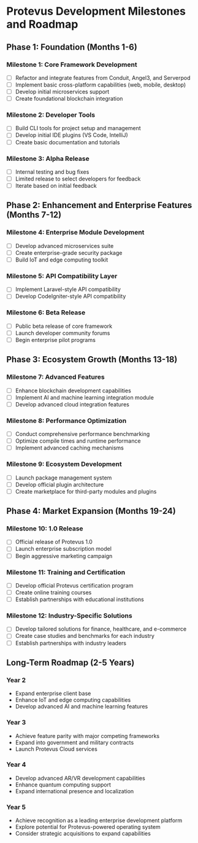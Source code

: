 # Protevus Development Milestones and Roadmap

## Phase 1: Foundation (Months 1-6)

### Milestone 1: Core Framework Development
- [ ] Refactor and integrate features from Conduit, Angel3, and Serverpod
- [ ] Implement basic cross-platform capabilities (web, mobile, desktop)
- [ ] Develop initial microservices support
- [ ] Create foundational blockchain integration

### Milestone 2: Developer Tools
- [ ] Build CLI tools for project setup and management
- [ ] Develop initial IDE plugins (VS Code, IntelliJ)
- [ ] Create basic documentation and tutorials

### Milestone 3: Alpha Release
- [ ] Internal testing and bug fixes
- [ ] Limited release to select developers for feedback
- [ ] Iterate based on initial feedback

## Phase 2: Enhancement and Enterprise Features (Months 7-12)

### Milestone 4: Enterprise Module Development
- [ ] Develop advanced microservices suite
- [ ] Create enterprise-grade security package
- [ ] Build IoT and edge computing toolkit

### Milestone 5: API Compatibility Layer
- [ ] Implement Laravel-style API compatibility
- [ ] Develop CodeIgniter-style API compatibility

### Milestone 6: Beta Release
- [ ] Public beta release of core framework
- [ ] Launch developer community forums
- [ ] Begin enterprise pilot programs

## Phase 3: Ecosystem Growth (Months 13-18)

### Milestone 7: Advanced Features
- [ ] Enhance blockchain development capabilities
- [ ] Implement AI and machine learning integration module
- [ ] Develop advanced cloud integration features

### Milestone 8: Performance Optimization
- [ ] Conduct comprehensive performance benchmarking
- [ ] Optimize compile times and runtime performance
- [ ] Implement advanced caching mechanisms

### Milestone 9: Ecosystem Development
- [ ] Launch package management system
- [ ] Develop official plugin architecture
- [ ] Create marketplace for third-party modules and plugins

## Phase 4: Market Expansion (Months 19-24)

### Milestone 10: 1.0 Release
- [ ] Official release of Protevus 1.0
- [ ] Launch enterprise subscription model
- [ ] Begin aggressive marketing campaign

### Milestone 11: Training and Certification
- [ ] Develop official Protevus certification program
- [ ] Create online training courses
- [ ] Establish partnerships with educational institutions

### Milestone 12: Industry-Specific Solutions
- [ ] Develop tailored solutions for finance, healthcare, and e-commerce
- [ ] Create case studies and benchmarks for each industry
- [ ] Establish partnerships with industry leaders

## Long-Term Roadmap (2-5 Years)

### Year 2
- Expand enterprise client base
- Enhance IoT and edge computing capabilities
- Develop advanced AI and machine learning features

### Year 3
- Achieve feature parity with major competing frameworks
- Expand into government and military contracts
- Launch Protevus Cloud services

### Year 4
- Develop advanced AR/VR development capabilities
- Enhance quantum computing support
- Expand international presence and localization

### Year 5
- Achieve recognition as a leading enterprise development platform
- Explore potential for Protevus-powered operating system
- Consider strategic acquisitions to expand capabilities
